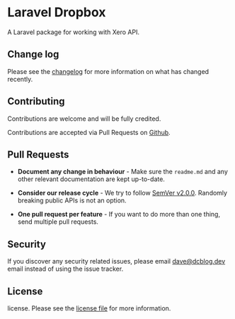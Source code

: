 
# Laravel Dropbox

A Laravel package for working with Xero API.

## Change log

Please see the [changelog][3] for more information on what has changed recently.

## Contributing

Contributions are welcome and will be fully credited.

Contributions are accepted via Pull Requests on [Github][4].

## Pull Requests

- **Document any change in behaviour** - Make sure the `readme.md` and any other relevant documentation are kept up-to-date.

- **Consider our release cycle** - We try to follow [SemVer v2.0.0][5]. Randomly breaking public APIs is not an option.

- **One pull request per feature** - If you want to do more than one thing, send multiple pull requests.

## Security

If you discover any security related issues, please email dave@dcblog.dev email instead of using the issue tracker.

## License

license. Please see the [license file][6] for more information.

[3]:    changelog.md
[4]:    https://github.com/dcblogdev/laravel-xero
[5]:    http://semver.org/
[6]:    license.md